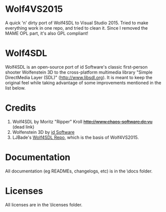 # Wolf4VS2015
A quick 'n' dirty port of Wolf4SDL to Visual Studio 2015. Tried to make everything work in one repo, and tried to clean it. Since I removed the MAME OPL part, it's also GPL compliant!

# Wolf4SDL
Wolf4SDL is an open-source port of id Software's classic first-person shooter Wolfenstein 3D to the cross-platform multimedia library "Simple DirectMedia Layer (SDL)" (http://www.libsdl.org). It is meant to keep the original feel while taking advantage of some improvements mentioned in the list below.

# Credits
1. Wolf4SDL by Moritz "Ripper" Kroll ~~http://www.chaos-software.de.vu~~ (dead link)
1. Wolfenstein 3D by [id Software](http://www.idsoftware.com "id Software")
1. LJBade's [Wolf4SDL Repo](https://github.com/ljbade/wolf4sdl "ljbade's Wolf4SDL Repo"), which is the basis of Wolf4VS2015.

# Documentation
All documentation (eg READMEs, changelogs, etc) is in the \docs folder.

# Licenses
All licenses are in the \licenses folder.
